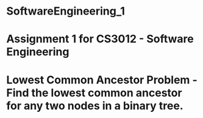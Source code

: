 # SoftwareEngineering_1
# Assignment 1 for CS3012 - Software Engineering
# Lowest Common Ancestor Problem - Find the lowest common ancestor for any two nodes in a binary tree.
